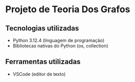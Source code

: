 # Projeto de Teoria Dos Grafos

## Tecnologias utilizadas
- Python 3.12.4 (linguagem de programação)
- Bibliotecas nativas do Python (os, collection)

## Ferramentas utilizadas
- VSCode (editor de texto)
